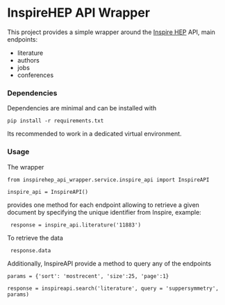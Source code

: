 # InspireHEP API Wrapper

This project provides a simple wrapper around the [Inspire HEP](https://labs.inspirehep.net) API, main endpoints: 
 
 - literature 
 - authors
 - jobs
 - conferences
 
 ### Dependencies
 
Dependencies are minimal and can be installed with 

    pip install -r requirements.txt
    
Its recommended to work in a dedicated virtual environment.

### Usage

The wrapper 
     
    from inspirehep_api_wrapper.service.inspire_api import InspireAPI

    inspire_api = InspireAPI()

provides one method for each endpoint allowing to retrieve a given document
by specifying the unique identifier from Inspire, example:

     response = inspire_api.literature('11883')
     
To retrieve the data    
     
     response.data
     
 Additionally, InspireAPI provide a method to query any of the endpoints
 
    params = {'sort': 'mostrecent', 'size':25, 'page':1}
 
    response = inspireapi.search('literature', query = 'suppersymmetry', params)